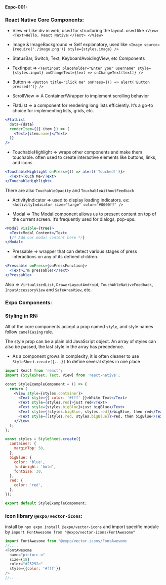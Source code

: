 #### Expo-001:
### React Native Core Components:
* View => Like div in web, used for structuring the layout. used like `<View> <Text>Hello, React Native!</Text> </View>`

* Image & ImageBackground => Self explanatory, used like `<Image source={require('./image.png')} style={styles.image} />`

 + StatusBar, Switch, Text, KeyboardAvoidingView, etc Components

* TextInput => `<TextInput placeholder="Enter your username" style={styles.input} onChangeText={text => onChangeText(text)} />`

* Button => `<Button title="Click me" onPress={() => alert('Button pressed!')} />`

* ScrollView => A Container/Wrapper to implement scrolling behavior

* FlatList => a component for rendering long lists efficiently. It’s a go-to choice for implementing lists, grids, etc.
```jsx
<FlatList
  data={data}
  renderItem={({ item }) => (
    <Text>{item.name}</Text>
  )}
/>
```

* TouchableHighlight => wraps other components and make them touchable. often used to create interactive elements like buttons, links, and icons.

```jsx
<TouchableHighlight onPress={() => alert('Touched!')}>
  <Text>Touch Me</Text>
</TouchableHighlight>
```

There are also `TouchableOpacity` and `TouchableWithoutFeedback`

* ActivityIndicator => used to display loading indicators. ex: `<ActivityIndicator size="large" color="#0000ff" />`

* Modal => The Modal component allows us to present content on top of the current screen. It’s frequently used for dialogs, pop-ups.

```jsx
<Modal visible={true}>
  <Text>Modal Content</Text>
  {/* Add our modal content here */}
</Modal>
```
* Pressable => wrapper that can detect various stages of press interactions on any of its defined children.

```jsx
<Pressable onPress={onPressFunction}>
  <Text>I'm pressable!</Text>
</Pressable>
```

Also => `VirtualizedList`, `DrawerLayoutAndroid`, `TouchAbleNativeFeedback`, `InputAccessoryView` and `SafeAreaView`, etc.

### Expo Components:

### Styling in RN:
All of the core components accept a prop named `style`, and style names follow `camelCasing` rule.

The style prop can be a plain old JavaScript object. An array of styles can also be passed, the last style in the array has precedence.

* As a component grows in complexity, it is often cleaner to use `StyleSheet.create({...})` to define several styles in one place

```jsx
import React from 'react';
import {StyleSheet, Text, View} from 'react-native';

const StyleExampleComponent = () => {
  return (
    <View style={styles.container}>
      <Text style={{ color: '#fff' }}>White Text</Text>
      <Text style={styles.red}>just red</Text>
      <Text style={styles.bigBlue}>just bigBlue</Text>
      <Text style={[styles.bigBlue, styles.red]}>bigBlue, then red</Text>
      <Text style={[styles.red, styles.bigBlue]}>red, then bigBlue</Text>
    </View>
  );
};

const styles = StyleSheet.create({
  container: {
    marginTop: 50,
  },
  bigBlue: {
    color: 'blue',
    fontWeight: 'bold',
    fontSize: 30,
  },
  red: {
    color: 'red',
  },
});

export default StyleExampleComponent;
```

### icon library `@expo/vector-icons`:
install by `npx expo install @expo/vector-icons` and import specific module by `import FontAwesome from "@expo/vector-icons/FontAwesome"`

```js
import FontAwesome from "@expo/vector-icons/FontAwesome
//....
<FontAwesome
  name="picture-o"
  size={18}
  color="#25292e"
  style={{color: '#fff'}}
/>
//....
```